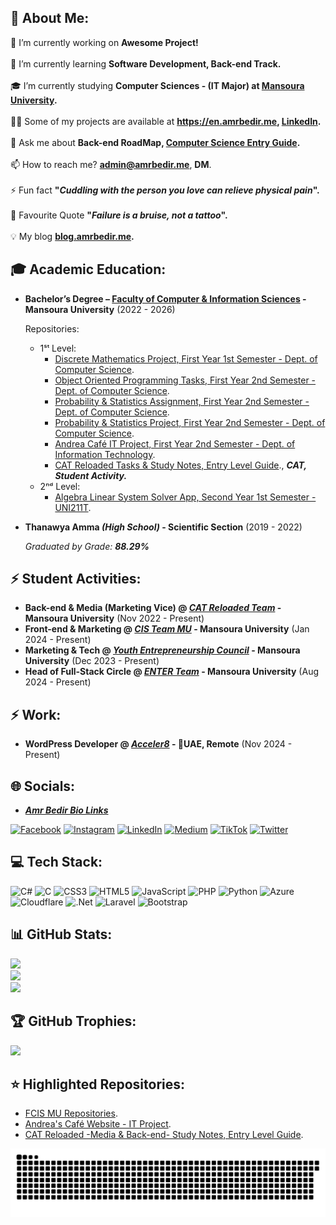 ## 💫 About Me:
🔭 I’m currently working on **Awesome Project!**<br><br>🌱 I’m currently learning **Software Development, Back-end Track.**<br><br>🎓 I’m currently studying **Computer Sciences - (IT Major) at [Mansoura University](https://www.mans.edu.eg/en/).**<br><br>👨‍💻 Some of my projects are available at **https://en.amrbedir.me, [LinkedIn](https://www.linkedin.com/in/amrbedir/).**<br><br>💬 Ask me about **Back-end RoadMap, [Computer Science Entry Guide](https://github.com/AmrBedir/CS-Degree-Courses).**<br><br>📫 How to reach me? **admin@amrbedir.me**, **DM**.<br><br>⚡ Fun fact **"*Cuddling with the person you love can relieve physical pain*".**<br><br>💭 Favourite Quote  **"*Failure is a bruise, not a tattoo*".**<br><br>💡 My blog **[blog.amrbedir.me](https://blog.amrbedir.me/).**<br>

## 🎓 Academic Education:
* **Bachelor’s Degree – [Faculty of Computer & Information Sciences](https://csifac.mans.edu.eg/index.php/en/) - Mansoura University** (2022 - 2026)


  Repositories:
  * 1ˢᵗ Level:
    * [Discrete Mathematics Project, First Year 1st Semester - Dept. of Computer Science](https://github.com/AmrBedir/DiscreteMathProject).
    * [Object Oriented Programming Tasks, First Year 2nd Semester - Dept. of Computer Science](https://github.com/AmrBedir/OOP-Tasks).
    * [Probability & Statistics Assignment, First Year 2nd Semester - Dept. of Computer Science](https://github.com/AmrBedir/Probability_Assignment).
    * [Probability & Statistics Project, First Year 2nd Semester - Dept. of Computer Science](https://github.com/AmrBedir/Probability_Project).
    * [Andrea Café IT Project, First Year 2nd Semester - Dept. of Information Technology](https://github.com/AmrBedir/andrea-cafe).
    * [CAT Reloaded Tasks & Study Notes, Entry Level Guide](https://github.com/AmrBedir/CATReloaded-Task)., ***CAT, Student Activity.***
  * 2ⁿᵈ Level:
    * [Algebra Linear System Solver App, Second Year 1st Semester - UNI211T](https://github.com/AmrBedir/LinearSystemSolver).
   


* **Thanawya Amma _(High School)_ - Scientific Section** (2019 - 2022)
  
  *Graduated by Grade: **88.29%***

## ⚡ Student Activities:

* **Back-end & Media (Marketing Vice) @ _[CAT Reloaded Team](https://www.linkedin.com/company/13179685)_ - Mansoura University** (Nov 2022 - Present)
* **Front-end & Marketing @ _[CIS Team MU](https://www.linkedin.com/company/26569589)_ - Mansoura University** (Jan 2024 - Present)
* **Marketing & Tech @ _[Youth Entrepreneurship Council](https://www.linkedin.com/company/youth-entrep-council)_ - Mansoura University** (Dec 2023 - Present)
* **Head of Full-Stack Circle @ _[ENTER Team](https://www.linkedin.com/in/enterteam03)_ - Mansoura University** (Aug 2024 - Present)

## ⚡ Work:

* **WordPress Developer @ _[Acceler8](https://acceler8-ae.com)_ - 📍UAE, Remote** (Nov 2024 - Present)


## 🌐 Socials:
* *[**Amr Bedir Bio Links**](https://bio.amrbedir.me/)*

[![Facebook](https://img.shields.io/badge/Facebook-%231877F2.svg?logo=Facebook&logoColor=white)](https://facebook.com/AmrBedir.eg) [![Instagram](https://img.shields.io/badge/Instagram-%23E4405F.svg?logo=Instagram&logoColor=white)](https://instagram.com/amrbedir.eg) [![LinkedIn](https://img.shields.io/badge/LinkedIn-%230077B5.svg?logo=linkedin&logoColor=white)](https://linkedin.com/in/amrbedir) [![Medium](https://img.shields.io/badge/Medium-12100E?logo=medium&logoColor=white)](https://medium.com/@amrbedir) [![TikTok](https://img.shields.io/badge/TikTok-%23000000.svg?logo=TikTok&logoColor=white)](https://tiktok.com/@amrbedir.eg) [![Twitter](https://img.shields.io/badge/Twitter-%231DA1F2.svg?logo=Twitter&logoColor=white)](https://twitter.com/AMRBEDIR__) 

## 💻 Tech Stack:
![C#](https://img.shields.io/badge/c%23-%23239120.svg?style=for-the-badge&logo=c-sharp&logoColor=white) ![C](https://img.shields.io/badge/c-%2300599C.svg?style=for-the-badge&logo=c&logoColor=white) ![CSS3](https://img.shields.io/badge/css3-%231572B6.svg?style=for-the-badge&logo=css3&logoColor=white) ![HTML5](https://img.shields.io/badge/html5-%23E34F26.svg?style=for-the-badge&logo=html5&logoColor=white) ![JavaScript](https://img.shields.io/badge/javascript-%23323330.svg?style=for-the-badge&logo=javascript&logoColor=%23F7DF1E) ![PHP](https://img.shields.io/badge/php-%23777BB4.svg?style=for-the-badge&logo=php&logoColor=white) ![Python](https://img.shields.io/badge/python-3670A0?style=for-the-badge&logo=python&logoColor=ffdd54) ![Azure](https://img.shields.io/badge/azure-%230072C6.svg?style=for-the-badge&logo=azure-devops&logoColor=white) ![Cloudflare](https://img.shields.io/badge/Cloudflare-F38020?style=for-the-badge&logo=Cloudflare&logoColor=white) ![.Net](https://img.shields.io/badge/.NET-5C2D91?style=for-the-badge&logo=.net&logoColor=white) ![Laravel](https://img.shields.io/badge/laravel-%23FF2D20.svg?style=for-the-badge&logo=laravel&logoColor=white) ![Bootstrap](https://img.shields.io/badge/bootstrap-%23563D7C.svg?style=for-the-badge&logo=bootstrap&logoColor=white)
## 📊 GitHub Stats:
![](https://github-readme-stats.vercel.app/api?username=AmrBedir&theme=default&hide_border=false&include_all_commits=true&count_private=false)<br/>
![](https://github-readme-streak-stats.herokuapp.com/?user=AmrBedir&theme=default&hide_border=false)<br/>
![](https://github-readme-stats.vercel.app/api/top-langs/?username=AmrBedir&theme=default&hide_border=false&include_all_commits=true&count_private=false&layout=compact)

## 🏆 GitHub Trophies:
![](https://github-profile-trophy.vercel.app/?username=AmrBedir&theme=flat&no-frame=false&no-bg=false&margin-w=4)

<!-- Proudly created with GPRM ( https://gprm.itsvg.in ) -->

## ⭐ Highlighted Repositories:
* [FCIS MU Repositories](https://github.com/stars/AmrBedir/lists/fcis-mu).
* [Andrea's Café Website - IT Project](https://github.com/AmrBedir/andrea-cafe).
* [CAT Reloaded -Media & Back-end- Study Notes, Entry Level Guide](https://github.com/AmrBedir/CATReloaded-Task).

![Snake animation](./assets/github-contribution-grid-snake.svg)
